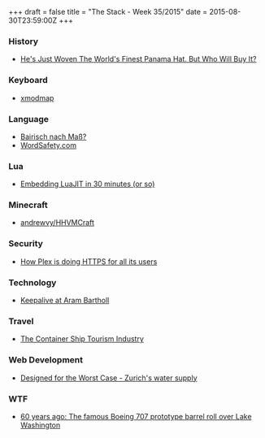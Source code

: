 +++
draft = false
title = "The Stack - Week 35/2015"
date = 2015-08-30T23:59:00Z
+++



### History

 - [He's Just Woven The World's Finest Panama Hat. But Who Will Buy It?][Hesjustwoventheworldsfinestpanamahatbutwhowillbuyitgoatsandsodanpr]

[Hesjustwoventheworldsfinestpanamahatbutwhowillbuyitgoatsandsodanpr]: http://www.npr.org/sections/goatsandsoda/2015/08/08/340682706/hes-just-woven-the-worlds-finest-panama-hat-but-who-will-buy-it



### Keyboard

 - [xmodmap][Xmodmaptastaturbelegung]

[Xmodmaptastaturbelegung]: http://www.chemie.fu-berlin.de/chemnet/use/xmodmap.html



### Language

 - [Bairisch nach Maß?][Bairischnachmaeibljournalipp]
 - [WordSafety.com][Wordsafetycom]

[Bairischnachmaeibljournalipp]: https://lipp.ub.lmu.de/index.php/lipp/article/view/189
[Wordsafetycom]: http://wordsafety.com/



### Lua

 - [Embedding LuaJIT in 30 minutes (or so)][Embeddingluajitin30minutesorsothecznicstaffblog]

[Embeddingluajitin30minutesorsothecznicstaffblog]: http://en.blog.nic.cz/2015/08/12/embedding-luajit-in-30-minutes-or-so/



### Minecraft

 - [andrewvy/HHVMCraft][Andrewvyhhvmcraft]

[Andrewvyhhvmcraft]: https://github.com/andrewvy/HHVMCraft



### Security

 - [How Plex is doing HTTPS for all its users][Howplexisdoinghttpsforallitsusers]

[Howplexisdoinghttpsforallitsusers]: https://blog.filippo.io/how-plex-is-doing-https-for-all-its-users/



### Technology

 - [Keepalive at Aram Bartholl][Keepaliveatarambarthollblog]

[Keepaliveatarambarthollblog]: http://datenform.de/blog/keepalive/



### Travel

 - [The Container Ship Tourism Industry][Thecontainershiptourismindustryatlasobscura]

[Thecontainershiptourismindustryatlasobscura]: http://www.atlasobscura.com/articles/the-container-ship-tourism-industry



### Web Development

 - [Designed for the Worst Case - Zurich's water supply][Designedfortheworstcasezurichswatersupply]

[Designedfortheworstcasezurichswatersupply]: http://www.slideshare.net/memibeltrame/designed-for-the-worst-case-zurichs-water-supply



### WTF

 - [60 years ago: The famous Boeing 707 prototype barrel roll over Lake Washington][60yearsagothefamousboeing707prototypebarrelrolloverlakewashingtontheseattletimes]

[60yearsagothefamousboeing707prototypebarrelrolloverlakewashingtontheseattletimes]: http://www.seattletimes.com/seattle-news/60-years-ago-the-famous-boeing-707-barrel-roll-over-lake-washington/



